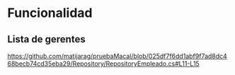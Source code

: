 # Funcionalidad
## Lista de gerentes
https://github.com/matijarag/pruebaMacal/blob/025df7f6dd1abf9f7ad8dc468becb74cd35eba29/Repository/RepositoryEmpleado.cs#L11-L15
